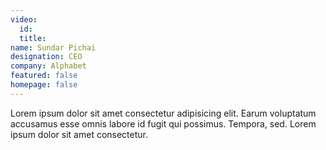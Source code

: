 ```yaml
---
video:
  id:
  title:
name: Sundar Pichai
designation: CEO
company: Alphabet
featured: false
homepage: false
---
```


Lorem ipsum dolor sit amet consectetur adipisicing elit. Earum voluptatum accusamus esse omnis labore id fugit qui possimus. Tempora, sed. Lorem ipsum dolor sit amet consectetur.
